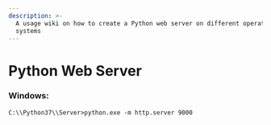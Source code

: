 ```yaml
---
description: >-
  A usage wiki on how to create a Python web server on different operating
  systems
---
```


# Python Web Server

### Windows:

```text
C:\\Python37\\Server>python.exe -m http.server 9000
```

